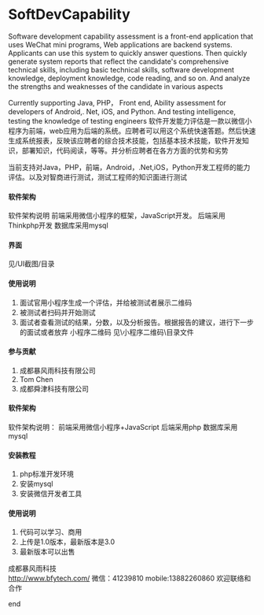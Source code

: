 # SoftDevCapability
Software development capability assessment is a front-end application that uses WeChat mini programs, Web applications are backend systems. Applicants can use this system to quickly answer questions. Then quickly generate system reports that reflect the candidate's comprehensive technical skills, including basic technical skills, software development knowledge, deployment knowledge, code reading, and so on. And analyze the strengths and weaknesses of the candidate in various aspects

Currently supporting Java, PHP， Front end, Ability assessment for developers of Android,. Net, iOS, and Python. And testing intelligence, testing the knowledge of testing engineers
软件开发能力评估是一款以微信小程序为前端，web应用为后端的系统。应聘者可以用这个系统快速答题。然后快速生成系统报表，反映该应聘者的综合技术技能，包括基本技术技能，软件开发知识，部署知识，代码阅读，等等。并分析应聘者在各方方面的优势和劣势

当前支持对Java，PHP，前端，Android，.Net,iOS，Python开发工程师的能力评估。以及对智商进行测试，测试工程师的知识面进行测试

#### 软件架构
软件架构说明
前端采用微信小程序的框架，JavaScript开发。
后端采用Thinkphp开发
数据库采用mysql

#### 界面
  见/UI截图/目录

#### 使用说明

1.  面试官用小程序生成一个评估，并给被测试者展示二维码
1.  被测试者扫码并开始测试
2.  面试者查看测试的结果，分数，以及分析报告。根据报告的建议，进行下一步的面试或者放弃
小程序二维码
   见\小程序二维码\目录文件

#### 参与贡献
1.  成都暴风雨科技有限公司
2.  Tom Chen
3.  成都舜津科技有限公司

#### 软件架构
软件架构说明：
前端采用微信小程序+JavaScript
后端采用php
数据库采用mysql

#### 安装教程

1.  php标准开发环境
2.  安装mysql
3.  安装微信开发者工具

#### 使用说明

1.  代码可以学习、商用
2.  上传是1.0版本，最新版本是3.0
3.  最新版本可以出售

成都暴风雨科技    
http://www.bfytech.com/
微信：41239810
mobile:13882260860
欢迎联络和合作

end
